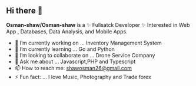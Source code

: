 ## Hi there 👋

**Osman-shaw/Osman-shaw** is a ✨ Fullsatck Developer ✨ Interested in  Web App , Databases, Data Analysis, and Mobile Apps.

- 🔭 I’m currently working on ... Inventory Management System
- 🌱 I’m currently learning ... Go and Python
- 👯 I’m looking to collaborate on ... Drone Service Company
- 💬 Ask me about ... Javascript,PHP and Typescript
- 📫 How to reach me: shawosman26@gmail.com
- ⚡ Fun fact: ... I love Music, Photography and Trade forex 

